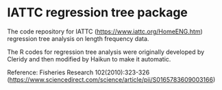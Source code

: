 # IATTC regression tree package
The code repository for IATTC (https://www.iattc.org/HomeENG.htm) regression tree analysis on length frequency data.

The R codes for regression tree analysis were originally developed by Cleridy and then modified by Haikun to make it automatic.

Reference: Fisheries Research 102(2010):323-326 (https://www.sciencedirect.com/science/article/pii/S0165783609003166)
